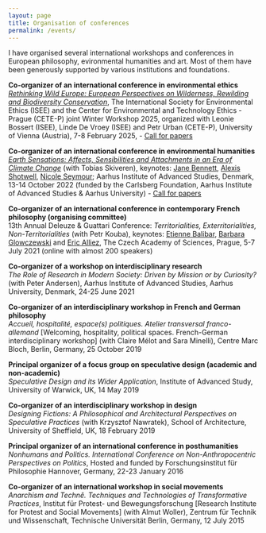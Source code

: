 ```yaml
---
layout: page
title: Organisation of conferences
permalink: /events/
---
```



I have organised several international workshops and conferences in European philosophy, evironmental humanities and art. Most of them have been generously supported by various institutions and foundations.

**Co-organizer of an international conference in environmental ethics**<br>
<a href="https://cetep.eu/news/cfa-rethinking-wild-europe/" target="_blank"><i>Rethinking Wild Europe:
European Perspectives on Wilderness, Rewilding and Biodiversity Conservation</i></a>, The International Society for Environmental Ethics (ISEE) and the Center for Environmental and Technology Ethics - Prague (CETE-P) joint Winter Workshop 2025, organized with Leonie Bossert (ISEE), Linde De Vroey (ISEE) and Petr Urban (CETE-P), University of Vienna (Austria), 7-8 February 2025, - <a href="../articles/CfA-Rethinking Wild Europe.pdf" taget="_blank">Call for papers</a>   

**Co-organizer of an international conference in environmental humanities**<br>
<a href="https://aias.au.dk/events/earth-sensations" target="_blank"><i>Earth Sensations: Affects, Sensibilities and Attachments in an Era of Climate Change</i></a> (with Tobias Skiveren), keynotes: <a href="https://politicalscience.jhu.edu/directory/jane-bennett/" target="_blank">Jane Bennett</a>, <a href="https://alexisshotwell.com" target="_blank">Alexis Shotwell</a>, <a href="https://english.fullerton.edu/faculty/profile/n_seymour.aspx" target="_blank">Nicole Seymour</a>; Aarhus Institute of Advanced Studies, Denmark, 13-14 October 2022 (funded by the Carlsberg Foundation, Aarhus Institute of Advanced Studies & Aarhus University) - <a href="../articles/CfP_Conference_Earth Sensations_AIAS_AU_KN.pdf" taget="_blank">Call for papers</a>


**Co-organizer of an international conference in contemporary French philosophy (organising committee)**<br>
13th Annual Deleuze & Guattari Conference: *Territorialities, Exterritorialities, Non-Territorialities* (with Petr Kouba), keynotes: <a href="https://www.kingston.ac.uk/staff/profile/professor-etienne-balibar-408/" target="_blank">Etienne Balibar</a>, <a href="http://las.ehess.fr/index.php?1716" target="_blank">Barbara Glowczewski</a> and <a href="https://www.kingston.ac.uk/staff/profile/professor-eric-alliez-417/" target="_blank">Eric Alliez</a>, The Czech Academy of Sciences, Prague, 5-7 July 2021 (online with almost 200 speakers)


**Co-organizer of a workshop on interdisciplinary research**<br>
*The Role of Research in Modern Society: Driven by Mission or by Curiosity?* (with Peter Andersen), Aarhus Institute of Advanced Studies, Aarhus University, Denmark, 24-25 June 2021

**Co-organizer of an interdisciplinary workshop in French and German philosophy**<br>
*Accueil, hospitalité, espace(s) politiques. Atelier transversal franco-allemand* [Welcoming, hospitality, political spaces. French-German interdisciplinary workshop] (with Claire Mélot and Sara Minelli), Centre Marc Bloch, Berlin, Germany, 25 October 2019

**Principal organizer of a focus group on speculative design (academic and non-academic)** <br>
*Speculative Design and its Wider Application*, Institute of Advanced Study, University of Warwick, UK, 14 May 2019

**Co-organizer of an interdisciplinary workshop in design**<br>
*Designing Fictions: A Philosophical and Architectural Perspectives on Speculative Practices* (with Krzysztof Nawratek), School of Architecture, University of Sheffield, UK, 18 February 2019

**Principal organizer of an international conference in posthumanities**<br>
*Nonhumans and Politics. International Conference on Non-Anthropocentric Perspectives on Politics*, Hosted and funded by Forschungsinstitut für Philosophie Hannover, Germany, 22-23 January 2016

**Co-organizer of an international workshop in social movements**<br>
*Anarchism and Technê. Techniques and Technologies of Transformative Practices*, Institut für Protest- und Bewegungsforschung [Research Institute for Protest and Social Movements] (with Almut Woller), Zentrum für Technik und Wissenschaft, Technische Universität Berlin, Germany, 12 July 2015

